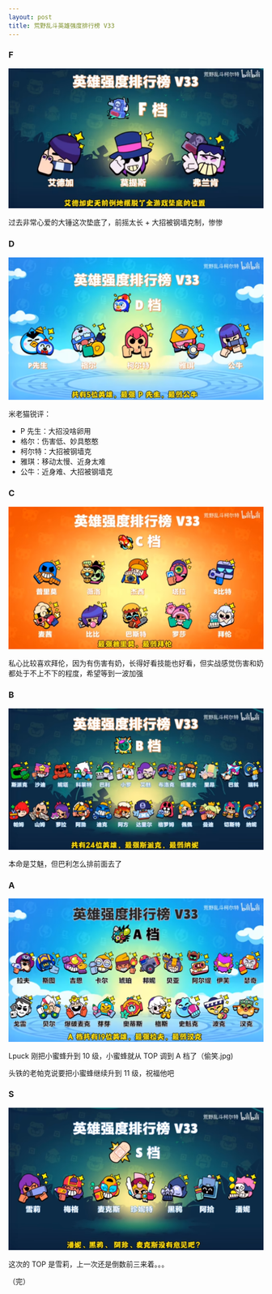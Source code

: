 ```yaml
---
layout: post
title: 荒野乱斗英雄强度排行榜 V33
---
```


### F
![f](/assets/blog-ranking-v33/f.png)

过去非常心爱的大锤这次垫底了，前摇太长 + 大招被钢墙克制，惨惨

### D
![d](/assets/blog-ranking-v33/d.png)

米老猫锐评：
- P 先生：大招没啥卵用
- 格尔：伤害低、妙具憨憨 
- 柯尔特：大招被钢墙克
- 雅琪：移动太慢、近身太难
- 公牛：近身难、大招被钢墙克

### C
![c](/assets/blog-ranking-v33/c.png)

私心比较喜欢拜伦，因为有伤害有奶，长得好看技能也好看，但实战感觉伤害和奶都处于不上不下的程度，希望等到一波加强

### B
![b](/assets/blog-ranking-v33/b.png)

本命是艾魅，但巴利怎么排前面去了

### A
![a](/assets/blog-ranking-v33/a.png)

Lpuck 刚把小蜜蜂升到 10 级，小蜜蜂就从 TOP 调到 A 档了（偷笑.jpg)

头铁的老帕克说要把小蜜蜂继续升到 11 级，祝福他吧

### S
![s](/assets/blog-ranking-v33/s.png)

这次的 TOP 是雪莉，上一次还是倒数前三来着。。。

（完）
